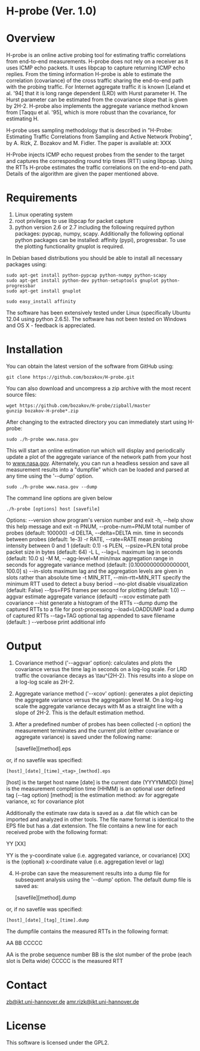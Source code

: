 H-probe (Ver. 1.0)
====================


Overview
=========

H-probe is an online active probing tool for estimating traffic correlations from end-to-end measurements. H-probe does not rely on a receiver as it uses ICMP echo packets. It uses libpcap to capture returning ICMP echo replies. From the timing information H-probe is able to estimate the correlation (covariance) of the cross traffic sharing the end-to-end path with the probing traffic. For Internet aggregate traffic it is known [Leland et al. '94] that it is long range dependent (LRD) with Hurst parameter H. The Hurst parameter can be estimated from the covariance slope that is given by 2H-2. H-probe also implements the aggregate variance method known from [Taqqu et al. '95], which is more robust than the covariance, for estimating H. 

H-probe uses sampling methodology that is described in
"H-Probe: Estimating Traffic Correlations from Sampling and Active Network Probing", by A. Rizk, Z. Bozakov and M. Fidler. The paper is available at: XXX


H-Probe injects ICMP echo request probes from the sender to the target and captures the corresponding round trip times (RTT) using libpcap. Using the RTTs H-probe estimates the traffic correlations on the end-to-end path. Details of the algorithm are given the paper mentioned above.



Requirements
============

1) Linux operating system 
2) root privileges to use libpcap for packet capture
3) python version 2.6 or 2.7 including the following required python packages: pypcap, numpy, scapy. Additionally the following optional python packages can be installed: affinity (pypi), progressbar. To use the plotting functionality gnuplot is required. 

In Debian based distributions you should be able to install all necessary packages using:

	sudo apt-get install python-pypcap python-numpy python-scapy
	sudo apt-get install python-dev python-setuptools gnuplot python-progressbar 
	sudo apt-get install gnuplot 
	
	sudo easy_install affinity

The software has been extensively tested under Linux (specifically Ubuntu 12.04 using python 2.6.5). The software has not been tested on Windows and OS X - feedback is appreciated.
	

Installation
============

You can obtain the latest version of the software from GitHub using:

	git clone https://github.com/bozakov/H-probe.git
	
You can also download and uncompress a zip archive with the most recent source files: 
	
	wget https://github.com/bozakov/H-probe/zipball/master
	gunzip bozakov-H-probe*.zip

After changing to the extracted directory you can immediately start using H-probe: 

	sudo ./h-probe www.nasa.gov

This will start an online estimation run which will display and periodically update a plot of the aggregate variance of the network path from your host to www.nasa.gov. Alternately, you can run a headless session and save all measurement results into a "dumpfile" which  can be loaded and parsed at any time using the '--dump' option.

	sudo ./h-probe www.nasa.gov --dump 

The command line options are given below
	
	./h-probe [options] host [savefile]

Options:
  --version             show program's version number and exit
  -h, --help            show this help message and exit
  -n PNUM, --probe-num=PNUM
                        total number of probes (default: 100000)
  -d DELTA, --delta=DELTA
                        min. time in seconds between probes (default: 1e-3)
  -r RATE, --rate=RATE  mean probing intensity between 0 and 1 (default: 0.1)
  -s PLEN, --psize=PLEN
                        total probe packet size in bytes (default: 64)
  -L L, --lag=L         maximum lag in seconds (default: 10.0 s)
  -M M, --agg-level=M   min/max aggregation range in seconds for aggregate
                        variance method (default: [0.10000000000000001, 100.0]
                        s)
  --in-slots            maximum lag and the aggregation levels are given in
                        slots rather than absolute time
  -t MIN_RTT, --min-rtt=MIN_RTT
                        specify the minimum RTT used to detect a busy beriod
  --no-plot             disable visualization (default: False)
  --fps=FPS             frames per second for plotting (default: 1.0)
  --aggvar              estimate aggregate variance (default)
  --xcov                estimate path covariance
  --hist                generate a histogram of the RTTs
  --dump                dump the captured RTTs to a file for post-processing
  --load=LOADDUMP       load a dump of captured RTTs
  --tag=TAG             optional tag appended to save filename (default: )
  --verbose             print additional info


Output
======

1) Covariance method ('--aggvar' option): calculates and plots the covariance versus the time lag in seconds on a log-log scale. For LRD traffic the covariance decays as \tau^{2H-2}. This results into a slope on a log-log scale as 2H-2.

2) Aggregate variance method ('--xcov' option): generates a plot depicting the aggregate variance versus the aggregation level M. On a log-log scale the aggregate variance decays with M as a straight line with a slope of 2H-2. This is the default estimation method.

3) After a predefined number of probes has been collected (-n option) the measurement terminates and the current plot (either covariance or aggregate variance) is saved under the following name:

	[savefile]_<tag>_[method].eps

or, if no savefile was specified:

	[host]_[date]_[time]_<tag>_[method].eps


[host]		is the target host name
[date]		is the current date (YYYYMMDD)
[time]		is the measurement completion time (HHMM)
<tag>		is an optional user defined tag (--tag option)
[method]	is the estimation method: av for aggregate variance, xc for covariance plot

Additionally the estimate raw data is saved as a .dat file which can be imported and analyzed in other tools. The file name format is identical to the EPS file but has a .dat extension. The file contains a new line for each received probe with the following format:

YY [XX]

YY		is the y-coordinate value (i.e. aggregated variance, or covariance)
[XX]	is the (optional) x-coordinate value (i.e. aggregation level or lag)


4) H-probe can save the measurement results into a dump file for subsequent analysis using the '--dump' option. The default dump file is saved as:

	[savefile]_<tag>_[method].dump

or, if no savefile was specified:

 	[host]_[date]_[tag]_[time].dump

The dumpfile contains the measured RTTs in the following format:

AA BB CCCCC

AA 	is the probe sequence number
BB 	is the slot number of the probe (each slot is Delta wide)
CCCCC	is the measured RTT


Contact
=======

zb@ikt.uni-hannover.de
amr.rizk@ikt.uni-hannover.de


License
=======

This software is licensed under the GPL2.















